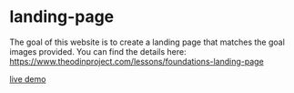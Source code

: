 # landing-page

The goal of this website is to create a landing page that matches the goal images provided. 
You can find the details here:
https://www.theodinproject.com/lessons/foundations-landing-page  

[live demo](https://pjaxon999.github.io/landing-page/)
